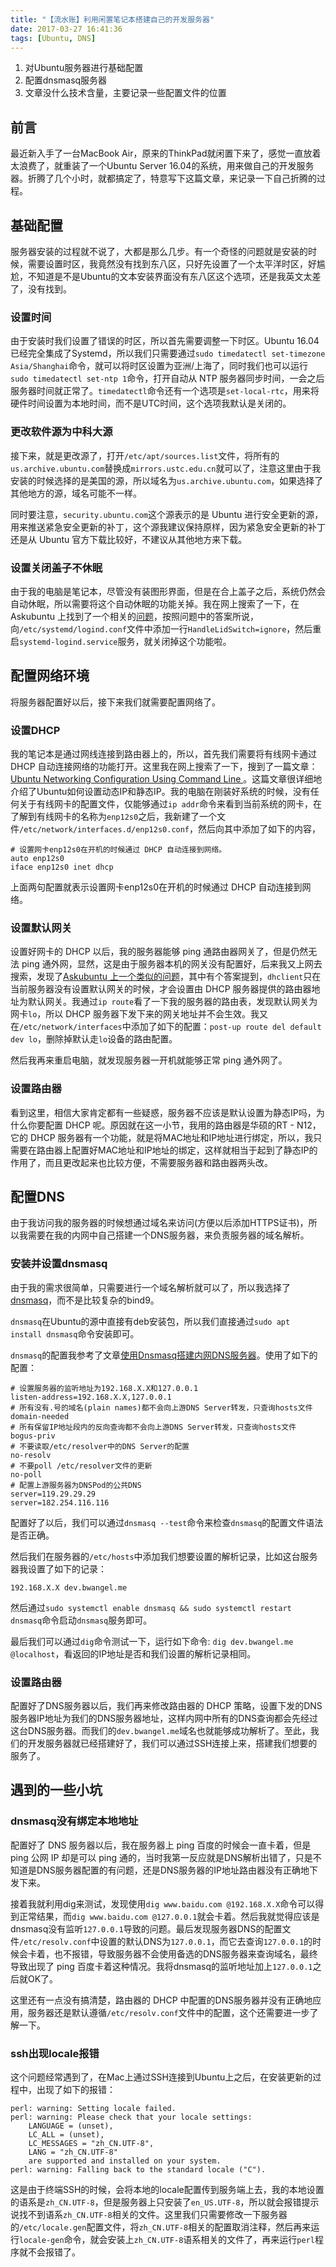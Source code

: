 ```yaml
---
title: "【流水账】利用闲置笔记本搭建自己的开发服务器"
date: 2017-03-27 16:41:36
tags: [Ubuntu, DNS]
---
```


1. 对Ubuntu服务器进行基础配置
2. 配置dnsmasq服务器
3. 文章没什么技术含量，主要记录一些配置文件的位置
<!-- more -->

## 前言

最近新入手了一台MacBook Air，原来的ThinkPad就闲置下来了，感觉一直放着太浪费了，就重装了一个Ubuntu Server 16.04的系统，用来做自己的开发服务器。折腾了几个小时，就都搞定了，特意写下这篇文章，来记录一下自己折腾的过程。

## 基础配置

服务器安装的过程就不说了，大都是那么几步。有一个奇怪的问题就是安装的时候，需要设置时区，我竟然没有找到东八区，只好先设置了一个太平洋时区，好尴尬，不知道是不是Ubuntu的文本安装界面没有东八区这个选项，还是我英文太差了，没有找到。

### 设置时间

由于安装时我们设置了错误的时区，所以首先需要调整一下时区。Ubuntu 16.04已经完全集成了Systemd，所以我们只需要通过`sudo timedatectl set-timezone Asia/Shanghai`命令，就可以将时区设置为亚洲/上海了，同时我们也可以运行`sudo timedatectl set-ntp 1`命令，打开自动从 NTP 服务器同步时间，一会之后服务器时间就正常了。`timedatectl`命令还有一个选项是`set-local-rtc`，用来将硬件时间设置为本地时间，而不是UTC时间，这个选项我默认是关闭的。

### 更改软件源为中科大源

接下来，就是更改源了，打开`/etc/apt/sources.list`文件，将所有的`us.archive.ubuntu.com`替换成`mirrors.ustc.edu.cn`就可以了，注意这里由于我安装的时候选择的是美国的源，所以域名为`us.archive.ubuntu.com`，如果选择了其他地方的源，域名可能不一样。

同时要注意，`security.ubuntu.com`这个源表示的是 Ubuntu 进行安全更新的源，用来推送紧急安全更新的补丁，这个源我建议保持原样，因为紧急安全更新的补丁还是从 Ubuntu 官方下载比较好，不建议从其他地方来下载。

### 设置关闭盖子不休眠

由于我的电脑是笔记本，尽管没有装图形界面，但是在合上盖子之后，系统仍然会自动休眠，所以需要将这个自动休眠的功能关掉。我在网上搜索了一下，在 Askubuntu 上找到了一个相关的[问题](http://askubuntu.com/questions/141866/keep-ubuntu-server-running-on-a-laptop-with-the-lid-closed)，按照问题中的答案所说，向`/etc/systemd/logind.conf`文件中添加一行`HandleLidSwitch=ignore`，然后重启`systemd-logind.service`服务，就关闭掉这个功能啦。

## 配置网络环境

将服务器配置好以后，接下来我们就需要配置网络了。

### 设置DHCP

我的笔记本是通过网线连接到路由器上的，所以，首先我们需要将有线网卡通过 DHCP 自动连接网络的功能打开。这里我在网上搜索了一下，搜到了一篇文章：[Ubuntu Networking Configuration Using Command Line ](http://www.ubuntugeek.com/ubuntu-networking-configuration-using-command-line.html)。这篇文章很详细地介绍了Ubuntu如何设置动态IP和静态IP。我的电脑在刚装好系统的时候，没有任何关于有线网卡的配置文件，仅能够通过`ip addr`命令来看到当前系统的网卡，在了解到有线网卡的名称为`enp12s0`之后，我新建了一个文件`/etc/network/interfaces.d/enp12s0.conf`，然后向其中添加了如下的内容，

```
# 设置网卡enp12s0在开机的时候通过 DHCP 自动连接到网络。
auto enp12s0
iface enp12s0 inet dhcp
```

上面两句配置就表示设置网卡enp12s0在开机的时候通过 DHCP 自动连接到网络。

### 设置默认网关

设置好网卡的 DHCP 以后，我的服务器能够 ping 通路由器网关了，但是仍然无法 ping 通外网，显然，这是由于服务器本机的网关没有配置好，后来我又上网去搜索，发现了[Askubuntu 上一个类似的问题](http://askubuntu.com/questions/522420/how-to-get-default-gateway-with-a-dhcp)，其中有个答案提到，`dhclient`只在当前服务器没有设置默认网关的时候，才会设置由 DHCP 服务器提供的路由器地址为默认网关。我通过`ip route`看了一下我的服务器的路由表，发现默认网关为网卡`lo`，所以 DHCP 服务器下发下来的网关地址并不会生效。我又在`/etc/network/interfaces`中添加了如下的配置：`post-up route del default dev lo`，删除掉默认走`lo`设备的路由配置。

然后我再来重启电脑，就发现服务器一开机就能够正常 ping 通外网了。

### 设置路由器

看到这里，相信大家肯定都有一些疑惑，服务器不应该是默认设置为静态IP吗，为什么你要配置 DHCP 呢。原因就在这一小节，我用的路由器是华硕的RT - N12，它的 DHCP 服务器有一个功能，就是将MAC地址和IP地址进行绑定，所以，我只需要在路由器上配置好MAC地址和IP地址的绑定，这样就相当于起到了静态IP的作用了，而且更改起来也比较方便，不需要服务器和路由器两头改。

## 配置DNS

由于我访问我的服务器的时候想通过域名来访问(方便以后添加HTTPS证书)，所以我需要在我的内网中自己搭建一个DNS服务器，来负责服务器的域名解析。

### 安装并设置dnsmasq

由于我的需求很简单，只需要进行一个域名解析就可以了，所以我选择了[dnsmasq](http://www.thekelleys.org.uk/dnsmasq/docs/dnsmasq-man.html)，而不是比较复杂的bind9。

`dnsmasq`在Ubuntu的源中直接有deb安装包，所以我们直接通过`sudo apt install dnsmasq`命令安装即可。

`dnsmasq`的配置我参考了文章[使用Dnsmasq搭建内网DNS服务器](http://cjting.me/misc/2016-08-20-%E4%BD%BF%E7%94%A8Dnsmasq%E6%90%AD%E5%BB%BA%E5%86%85%E7%BD%91DNS%E6%9C%8D%E5%8A%A1%E5%99%A8.html)。使用了如下的配置：

```
# 设置服务器的监听地址为192.168.X.X和127.0.0.1
listen-address=192.168.X.X,127.0.0.1
# 所有没有.号的域名(plain names)都不会向上游DNS Server转发，只查询hosts文件
domain-needed
# 所有保留IP地址段内的反向查询都不会向上游DNS Server转发，只查询hosts文件
bogus-priv
# 不要读取/etc/resolver中的DNS Server的配置
no-resolv
# 不要poll /etc/resolver文件的更新
no-poll
# 配置上游服务器为DNSPod的公共DNS
server=119.29.29.29
server=182.254.116.116
```

配置好了以后，我们可以通过`dnsmasq --test`命令来检查`dnsmasq`的配置文件语法是否正确。

然后我们在服务器的`/etc/hosts`中添加我们想要设置的解析记录，比如这台服务器我设置了如下的记录：

```
192.168.X.X dev.bwangel.me
```

然后通过`sudo systemctl enable dnsmasq && sudo systemctl restart dnsmasq`命令启动`dnsmasq`服务即可。

最后我们可以通过`dig`命令测试一下，运行如下命令: `dig dev.bwangel.me @localhost`，看返回的IP地址是否和我们设置的解析记录相同。

### 设置路由器

配置好了DNS服务器以后，我们再来修改路由器的 DHCP 策略，设置下发的DNS服务器IP地址为我们的DNS服务器地址，这样内网中所有的DNS查询都会先经过这台DNS服务器。而我们的`dev.bwangel.me`域名也就能够成功解析了。至此，我们的开发服务器就已经搭建好了，我们可以通过SSH连接上来，搭建我们想要的服务了。

## 遇到的一些小坑

### dnsmasq没有绑定本地地址

配置好了 DNS 服务器以后，我在服务器上 ping 百度的时候会一直卡着，但是 ping 公网 IP 却是可以 ping 通的，当时我第一反应就是DNS解析出错了，只是不知道是DNS服务器配置的有问题，还是DNS服务器的IP地址路由器没有正确地下发下来。

接着我就利用dig来测试，发现使用`dig www.baidu.com @192.168.X.X`命令可以得到正常结果，而`dig www.baidu.com @127.0.0.1`就会卡着。然后我就觉得应该是dnsmasq没有监听`127.0.0.1`导致的问题。最后发现服务器DNS的配置文件`/etc/resolv.conf`中设置的默认DNS为`127.0.0.1`，而它去查询`127.0.0.1`的时候会卡着，也不报错，导致服务器不会使用备选的DNS服务器来查询域名，最终导致出现了 ping 百度卡着这种情况。我将dnsmasq的监听地址加上`127.0.0.1`之后就OK了。

这里还有一点没有搞清楚，路由器的 DHCP 中配置的DNS服务器并没有正确地应用，服务器还是默认遵循`/etc/resolv.conf`文件中的配置，这个还需要进一步了解一下。

### ssh出现locale报错

这个问题经常遇到了，在Mac上通过SSH连接到Ubuntu上之后，在安装更新的过程中，出现了如下的报错：

```
perl: warning: Setting locale failed.
perl: warning: Please check that your locale settings:
    LANGUAGE = (unset),
    LC_ALL = (unset),
    LC_MESSAGES = "zh_CN.UTF-8",
    LANG = "zh_CN.UTF-8"
    are supported and installed on your system.
perl: warning: Falling back to the standard locale ("C").
```

这是由于终端SSH的时候，会将本地的locale配置传到服务端上去，我的本地设置的语系是`zh_CN.UTF-8`，但是服务器上只安装了`en_US.UTF-8`，所以就会报错提示说找不到语系`zh_CN.UTF-8`相关的文件。这里我们只需要修改一下服务器的`/etc/locale.gen`配置文件，将`zh_CN.UTF-8`相关的配置取消注释，然后再来运行`locale-gen`命令，就会安装上`zh_CN.UTF-8`语系相关的文件了，再来运行`perl`程序就不会报错了。
